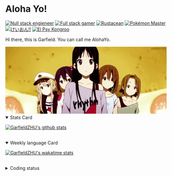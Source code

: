 # Aloha Yo!

[![Null stack engieneer](https://img.shields.io/badge/-Null_stack_engineer-a890f0)](https://github.com/GarfieldZHU)
[![Full stack gamer](https://img.shields.io/badge/-Full_stack_gamer-78c850)](https://steamcommunity.com/profiles/76561198092274492/)
[![Rustacean](https://img.shields.io/badge/-Rustacean-f74c00)](https://www.rust-lang.org/)
[![Pokémon Master](https://img.shields.io/badge/-Pokémon_Master-f8d030)](https://www.pokemon.com/us/pokedex/)
[![けいおん!!](https://img.shields.io/badge/-けいおん!!-f85888)](https://ja.wikipedia.org/wiki/%E6%94%BE%E8%AA%B2%E5%BE%8C%E3%83%86%E3%82%A3%E3%83%BC%E3%82%BF%E3%82%A4%E3%83%A0_(%E3%82%A2%E3%83%AB%E3%83%90%E3%83%A0))
[![El Psy Kongroo](https://img.shields.io/badge/-El_Psy_Kongroo-6890f0)](https://mzh.moegirl.org.cn/zh-hans/El_psy_congroo)


Hi there, this is Garfield. You can call me AlohaYo. 

<img width="640" src="https://raw.githubusercontent.com/GarfieldZHU/GarfieldZHU/master/assets/k-on-5.webp" />


<details open>
<summary>Stats Card</summary>
 
[![GarfieldZHU's github stats](https://github-readme-stats.vercel.app/api?username=GarfieldZHU&show_icons=true&theme=tokyonight)](https://github.com/anuraghazra/github-readme-stats)
 
</details>

<br/>

<details open>
<summary>Weekly language Card</summary>
 
[![GarfieldZHU's wakatime stats](https://github-readme-stats.vercel.app/api/wakatime?username=AlohaYo&theme=nightowl&layout=compact)](https://github.com/GarfieldZHU/GarfieldZHU)


<br/>

</details>

<details>

<summary>Coding status</summary>

<br/>

<!--START_SECTION:waka-->
**🐱 My GitHub Data** 

> 🏆 62 Contributions in the Year 2022
 > 
> 📦 497.0 kB Used in GitHub's Storage 
 > 
> 🚫 Not Opted to Hire
 > 
> 📜 64 Public Repositories 
 > 
> 🔑 36 Private Repositories  
 > 
**I'm an Early 🐤** 

```text
🌞 Morning    168 commits    ██████░░░░░░░░░░░░░░░░░░░   27.05% 
🌆 Daytime    166 commits    ██████░░░░░░░░░░░░░░░░░░░   26.73% 
🌃 Evening    216 commits    ████████░░░░░░░░░░░░░░░░░   34.78% 
🌙 Night      71 commits     ██░░░░░░░░░░░░░░░░░░░░░░░   11.43%

```


📊 **This Week I Spent My Time On** 

```text
💬 Programming Languages: 
TypeScript               7 hrs 26 mins       ████████████░░░░░░░░░░░░░   50.36% 
JavaScript               2 hrs 59 mins       █████░░░░░░░░░░░░░░░░░░░░   20.31% 
JSON                     1 hr 16 mins        ██░░░░░░░░░░░░░░░░░░░░░░░   8.68% 
Java                     1 hr 15 mins        ██░░░░░░░░░░░░░░░░░░░░░░░   8.56% 
XML                      36 mins             █░░░░░░░░░░░░░░░░░░░░░░░░   4.07%

🔥 Editors: 
VS Code                  12 hrs 23 mins      █████████████████████░░░░   83.87% 
IntelliJ                 2 hrs 22 mins       ████░░░░░░░░░░░░░░░░░░░░░   16.13%

💻 Operating System: 
Mac                      12 hrs 19 mins      ████████████████████░░░░░   83.46% 
Windows                  2 hrs 26 mins       ████░░░░░░░░░░░░░░░░░░░░░   16.54%

```


 Last Updated on 21/01/2022 18:40:28 UTC
<!--END_SECTION:waka-->

</details>
